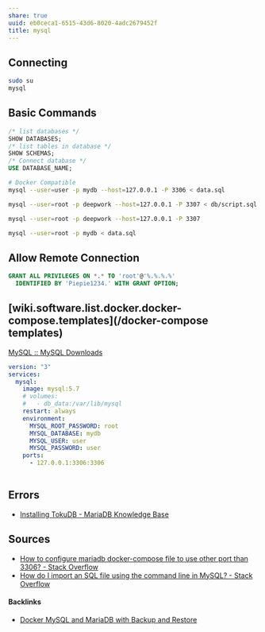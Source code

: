 ```yaml
---
share: true
uuid: eb0ceca1-6515-43d6-8020-4adc2679452f
title: mysql
---
```

## Connecting

``` bash
sudo su
mysql
```

## Basic Commands

``` sql
/* list databases */
SHOW DATABASES;
/* list tables in database */
SHOW SCHEMAS;
/* Connect database */
USE DATABASE_NAME;
```

``` bash
# Docker Compatible
mysql --user=user -p mydb --host=127.0.0.1 -P 3306 < data.sql

mysql --user=root -p deepwork --host=127.0.0.1 -P 3307 < db/script.sql

mysql --user=root -p deepwork --host=127.0.0.1 -P 3307

mysql --user=root -p mydb < data.sql


```

## Allow Remote Connection

``` sql
GRANT ALL PRIVILEGES ON *.* TO 'root'@'%.%.%.%' 
  IDENTIFIED BY 'Piepie1234.' WITH GRANT OPTION;
```
## [wiki.software.list.docker.docker-compose.templates](/docker-compose templates)

[MySQL :: MySQL Downloads](https://www.mysql.com/downloads/)

``` yaml
version: "3"
services:
  mysql:
    image: mysql:5.7
    # volumes:
    #   - db_data:/var/lib/mysql
    restart: always
    environment:
      MYSQL_ROOT_PASSWORD: root
      MYSQL_DATABASE: mydb
      MYSQL_USER: user
      MYSQL_PASSWORD: user
    ports:
      - 127.0.0.1:3306:3306
  
```

## Errors

* [Installing TokuDB - MariaDB Knowledge Base](https://mariadb.com/kb/en/installing-tokudb/)

## Sources

* [How to configure mariadb docker-compose file to use other port than 3306? - Stack Overflow](https://stackoverflow.com/questions/56212960/how-to-configure-mariadb-docker-compose-file-to-use-other-port-than-3306)
* [How do I import an SQL file using the command line in MySQL? - Stack Overflow](https://stackoverflow.com/questions/17666249/how-do-i-import-an-sql-file-using-the-command-line-in-mysql)

#### Backlinks

* [Docker MySQL and MariaDB with Backup and Restore](/065d3a41-1745-4c38-8950-4939f0d0b606)